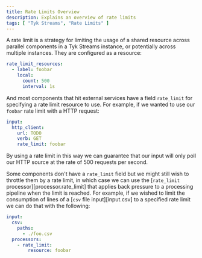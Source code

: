 ```yaml
---
title: Rate Limits Overview
description: Explains an overview of rate limits
tags: [ "Tyk Streams", "Rate Limits" ]
---
```


A rate limit is a strategy for limiting the usage of a shared resource across parallel components in a Tyk Streams instance, or potentially across multiple instances. They are configured as a resource:

```yaml
rate_limit_resources:
  - label: foobar
    local:
      count: 500
      interval: 1s
```

And most components that hit external services have a field `rate_limit` for specifying a rate limit resource to use. For example, if we wanted to use our `foobar` rate limit with a HTTP request:

```yaml
input:
  http_client:
    url: TODO
    verb: GET
    rate_limit: foobar
```

By using a rate limit in this way we can guarantee that our input will only poll our HTTP source at the rate of 500 requests per second.

Some components don't have a `rate_limit` field but we might still wish to throttle them by a rate limit, in which case we can use the [`rate_limit` processor][processor.rate_limit] that applies back pressure to a processing pipeline when the limit is reached. For example, if we wished to limit the consumption of lines of a [`csv` file input][input.csv] to a specified rate limit we can do that with the following:

```yaml
input:
  csv:
    paths:
      - ./foo.csv
  processors:
    - rate_limit:
        resource: foobar
```

